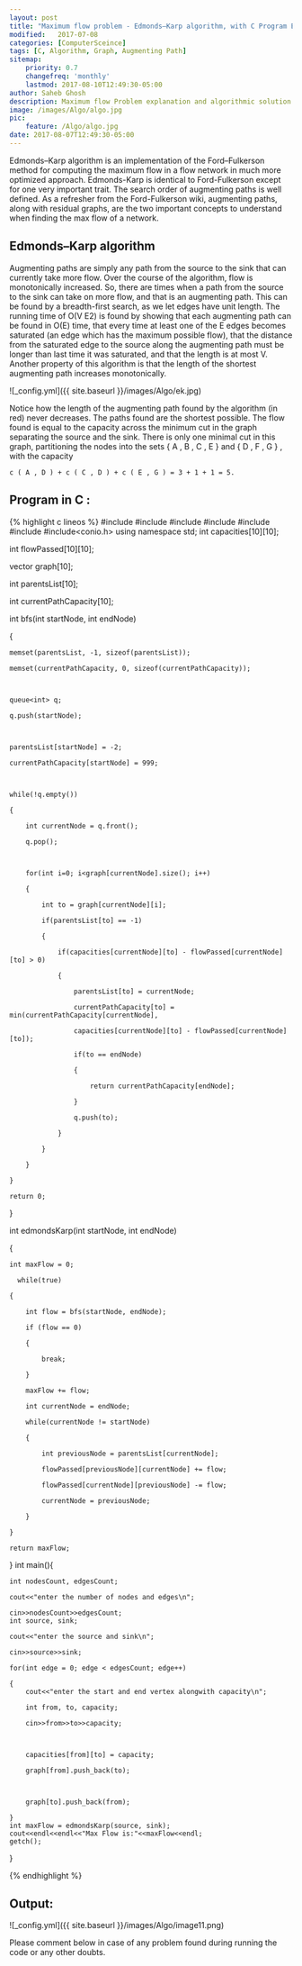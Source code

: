 ```yaml
---
layout: post
title: "Maximum flow problem - Edmonds–Karp algorithm, with C Program Example"
modified:   2017-07-08
categories: [ComputerSceince]
tags: [C, Algorithm, Graph, Augmenting Path]
sitemap:
    priority: 0.7
    changefreq: 'monthly'
    lastmod: 2017-08-10T12:49:30-05:00
author: Saheb Ghosh
description: Maximum flow Problem explanation and algorithmic solution. C Program example of Edmonds–Karp algorithm.
image: /images/Algo/algo.jpg
pic:
    feature: /Algo/algo.jpg
date: 2017-08-07T12:49:30-05:00
---
```

Edmonds–Karp algorithm is an implementation of the Ford–Fulkerson method for computing the maximum flow in a flow network in much more optimized approach.
Edmonds-Karp is identical to Ford-Fulkerson except for one very important trait. The search order of augmenting paths is well defined. As a refresher from the Ford-Fulkerson wiki, augmenting paths, along with residual graphs, are the two important concepts to understand when finding the max flow of a network.

## Edmonds–Karp algorithm
Augmenting paths are simply any path from the source to the sink that can currently take more flow. Over the course of the algorithm, flow is monotonically increased. So, there are times when a path from the source to the sink can take on more flow, and that is an augmenting path.
This can be found by a breadth-first search, as we let edges have unit length. The running time of O(V E2) is found by showing that each augmenting path can be found in O(E) time, that every time at least one of the E edges becomes saturated (an edge which has the maximum possible flow), that the distance from the saturated edge to the source along the augmenting path must be longer than last time it was saturated, and that the length is at most V. Another property of this algorithm is that the length of the shortest augmenting path increases monotonically.

![_config.yml]({{ site.baseurl }}/images/Algo/ek.jpg)

Notice how the length of the augmenting path found by the algorithm (in red) never decreases. The paths found are the shortest
possible. The flow found is equal to the capacity across the minimum cut in the graph separating the source and the sink. 
There is only one minimal cut in this graph, partitioning the nodes into the sets { A , B , C , E }  and { D , F , G } , with the capacity

    c ( A , D ) + c ( C , D ) + c ( E , G ) = 3 + 1 + 1 = 5.

## Program in C :

{% highlight c lineos %}
#include<cstdio>
#include<cstdio>
#include<queue>
#include<cstring>
#include<vector>
#include<iostream>
#include<conio.h>
using namespace std;
int capacities[10][10];

int flowPassed[10][10];

vector<int> graph[10];

int parentsList[10];       

int currentPathCapacity[10];  

 

int bfs(int startNode, int endNode)

{

    memset(parentsList, -1, sizeof(parentsList));

    memset(currentPathCapacity, 0, sizeof(currentPathCapacity));

 

    queue<int> q;

    q.push(startNode);

 

    parentsList[startNode] = -2;

    currentPathCapacity[startNode] = 999;

 

    while(!q.empty())

    {

        int currentNode = q.front();

        q.pop();

 

        for(int i=0; i<graph[currentNode].size(); i++)

        {

            int to = graph[currentNode][i];

            if(parentsList[to] == -1)

            {

                if(capacities[currentNode][to] - flowPassed[currentNode][to] > 0)

                {

                    parentsList[to] = currentNode;

                    currentPathCapacity[to] = min(currentPathCapacity[currentNode], 

                    capacities[currentNode][to] - flowPassed[currentNode][to]);

                    if(to == endNode)

                    {

                        return currentPathCapacity[endNode];

                    }

                    q.push(to);

                }

            }

        }

    }

    return 0;

}

 

int edmondsKarp(int startNode, int endNode)

{

    int maxFlow = 0;

      while(true)

    {

        int flow = bfs(startNode, endNode);

        if (flow == 0) 

        {

            break;

        }

        maxFlow += flow;

        int currentNode = endNode;

        while(currentNode != startNode)

        {

            int previousNode = parentsList[currentNode];

            flowPassed[previousNode][currentNode] += flow;

            flowPassed[currentNode][previousNode] -= flow;

            currentNode = previousNode;

        }

    }

    return maxFlow;

}
int main(){

    int nodesCount, edgesCount;

    cout<<"enter the number of nodes and edges\n";

    cin>>nodesCount>>edgesCount;
    int source, sink;

    cout<<"enter the source and sink\n";

    cin>>source>>sink;

    for(int edge = 0; edge < edgesCount; edge++)

    {
        cout<<"enter the start and end vertex alongwith capacity\n";

        int from, to, capacity;

        cin>>from>>to>>capacity;

 

        capacities[from][to] = capacity;

        graph[from].push_back(to);

 

        graph[to].push_back(from);

    }
    int maxFlow = edmondsKarp(source, sink);
    cout<<endl<<endl<<"Max Flow is:"<<maxFlow<<endl;
    getch();
}

{% endhighlight %}


## Output:


![_config.yml]({{ site.baseurl }}/images/Algo/image11.png)



Please comment below in case of any problem found during running the code or any other doubts.
